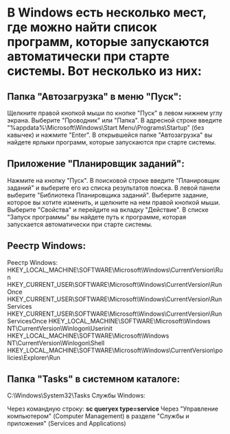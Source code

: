 # В Windows есть несколько мест, где можно найти список программ, которые запускаются автоматически при старте системы. Вот несколько из них:

## Папка "Автозагрузка" в меню "Пуск":

Щелкните правой кнопкой мыши по кнопке "Пуск" в левом нижнем углу экрана.
Выберите "Проводник" или "Папка".
В адресной строке введите "%appdata%\Microsoft\Windows\Start Menu\Programs\Startup" (без кавычек) и нажмите "Enter".
В открывшейся папке "Автозагрузка" вы найдете ярлыки программ, которые запускаются при старте системы.

## Приложение "Планировщик заданий":

Нажмите на кнопку "Пуск".
В поисковой строке введите "Планировщик заданий" и выберите его из списка результатов поиска.
В левой панели выберите "Библиотека Планировщика заданий".
Выберите задание, которое вы хотите изменить, и щелкните на нем правой кнопкой мыши.
Выберите "Свойства" и перейдите на вкладку "Действие".
В списке "Запуск программы" вы найдете путь к программе, которая запускается автоматически при старте системы.

## Реестр Windows:

Реестр Windows:
HKEY_LOCAL_MACHINE\SOFTWARE\Microsoft\Windows\CurrentVersion\Run
HKEY_CURRENT_USER\SOFTWARE\Microsoft\Windows\CurrentVersion\RunOnce
HKEY_CURRENT_USER\SOFTWARE\Microsoft\Windows\CurrentVersion\RunServices
HKEY_CURRENT_USER\SOFTWARE\Microsoft\Windows\CurrentVersion\RunServicesOnce
HKEY_LOCAL_MACHINE\SOFTWARE\Microsoft\Windows NT\CurrentVersion\Winlogon\Userinit
HKEY_LOCAL_MACHINE\SOFTWARE\Microsoft\Windows NT\CurrentVersion\Winlogon\Shell
HKEY_LOCAL_MACHINE\SOFTWARE\Microsoft\Windows\CurrentVersion\policies\Explorer\Run

## Папка "Tasks" в системном каталоге:

C:\Windows\System32\Tasks
Службы Windows:

Через командную строку: **sc queryex type=service**
Через "Управление компьютером" (Computer Management) в разделе "Службы и приложения" (Services and Applications)